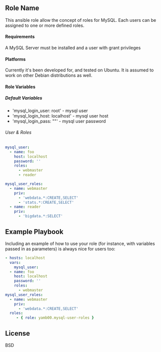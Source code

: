 ## Role Name

This ansible role allow the concept of roles for MySQL. Each users can be assigned to one or more defined roles.

#### Requirements

A MySQL Server must be installed and a user with grant privileges

#### Platforms

Currently it's been developed for, and tested on Ubuntu. It is assumed to work on other Debian distributions as well.

#### Role Variables

##### Default Variables

- 'mysql_login_user: root' - mysql user
- 'mysql_login_host: localhost' - mysql user host
- 'mysql_login_pass: ""' - mysql user password

###### User & Roles

```yml
mysql_user:
  - name: foo
    host: localhost
    password: ''
    roles:
      - webmaster
      - reader

mysql_user_roles:
  - name: webmaster
    priv: 
      - 'webdata.*:CREATE,SELECT'
      - 'stats.*:CREATE,SELECT'
  - name: reader
    priv: 
      - 'bigdata.*:SELECT'
```

Example Playbook
----------------

Including an example of how to use your role (for instance, with variables passed in as parameters) is always nice for users too:

```yml
- hosts: localhost
  vars:
  	mysql_user:
  - name: foo
    host: localhost
    password: ''
    roles:
      - webmaster
mysql_user_roles:
  - name: webmaster
    priv: 
      - 'webdata.*:CREATE,SELECT'
  roles:
     - { role: yamb00.mysql-user-roles }
```

License
-------

BSD